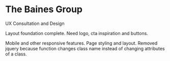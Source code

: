 # The Baines Group
 UX Consultation and Design

Layout foundation complete. Need logo, cta inspiration and buttons.

Mobile and other responsive features. Page styling and layout. Removed jquery because function changes class name instead of changing attributes of a class.
